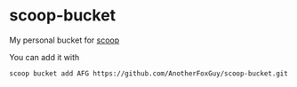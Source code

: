 scoop-bucket
==================

My personal bucket for [scoop](https://scoop.sh/)

You can add it with
```sh
scoop bucket add AFG https://github.com/AnotherFoxGuy/scoop-bucket.git
```
